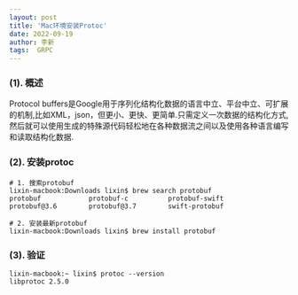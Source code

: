 ```yaml
---
layout: post
title: 'Mac环境安装Protoc' 
date: 2022-09-19
author: 李新
tags:  GRPC
---
```



### (1). 概述
Protocol buffers是Google用于序列化结构化数据的语言中立、平台中立、可扩展的机制,比如XML，json，但更小、更快、更简单.只需定义一次数据的结构化方式,然后就可以使用生成的特殊源代码轻松地在各种数据流之间以及使用各种语言编写和读取结构化数据.  
### (2). 安装protoc
```
# 1. 搜索protobuf
lixin-macbook:Downloads lixin$ brew search protobuf
protobuf            protobuf-c          protobuf-swift      protobuf@3.6        protobuf@3.7        swift-protobuf

# 2. 安装最新protobuf
lixin-macbook:Downloads lixin$ brew install protobuf
```
### (3). 验证
```
lixin-macbook:~ lixin$ protoc --version
libprotoc 2.5.0
```